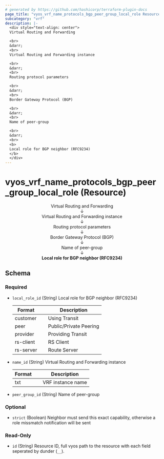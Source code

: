 ```yaml
---
# generated by https://github.com/hashicorp/terraform-plugin-docs
page_title: "vyos_vrf_name_protocols_bgp_peer_group_local_role Resource - vyos"
subcategory: "vrf"
description: |-
  <div style="text-align: center">
  Virtual Routing and Forwarding

  <br>
  &darr;
  <br>
  Virtual Routing and Forwarding instance

  <br>
  &darr;
  <br>
  Routing protocol parameters

  <br>
  &darr;
  <br>
  Border Gateway Protocol (BGP)

  <br>
  &darr;
  <br>
  Name of peer-group

  <br>
  &darr;
  <br>
  <b>
  Local role for BGP neighbor (RFC9234)
  </b>
  </div>
---
```


# vyos_vrf_name_protocols_bgp_peer_group_local_role (Resource)

<div style="text-align: center">
Virtual Routing and Forwarding

<br>
&darr;
<br>
Virtual Routing and Forwarding instance

<br>
&darr;
<br>
Routing protocol parameters

<br>
&darr;
<br>
Border Gateway Protocol (BGP)

<br>
&darr;
<br>
Name of peer-group

<br>
&darr;
<br>
<b>
Local role for BGP neighbor (RFC9234)
</b>
</div>



<!-- schema generated by tfplugindocs -->
## Schema

### Required

- `local_role_id` (String) Local role for BGP neighbor (RFC9234)

    |  Format &emsp; | Description  |
    |----------|---------------|
    |  customer  &emsp; |  Using Transit  |
    |  peer  &emsp; |  Public/Private Peering  |
    |  provider  &emsp; |  Providing Transit  |
    |  rs-client  &emsp; |  RS Client  |
    |  rs-server  &emsp; |  Route Server  |
- `name_id` (String) Virtual Routing and Forwarding instance

    |  Format &emsp; | Description  |
    |----------|---------------|
    |  txt  &emsp; |  VRF instance name  |
- `peer_group_id` (String) Name of peer-group

### Optional

- `strict` (Boolean) Neighbor must send this exact capability, otherwise a role missmatch notification will be sent

### Read-Only

- `id` (String) Resource ID, full vyos path to the resource with each field seperated by dunder (`__`).
